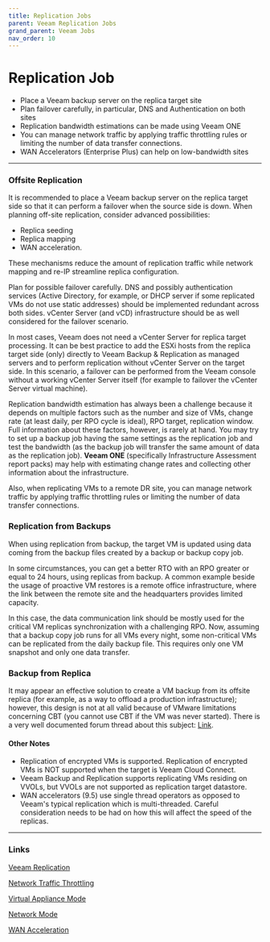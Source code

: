```yaml
---
title: Replication Jobs
parent: Veeam Replication Jobs
grand_parent: Veeam Jobs
nav_order: 10
---
```


# Replication Job

- Place a Veeam backup server on the replica target site
- Plan failover carefully, in particular, DNS and Authentication on both sites
- Replication bandwidth estimations can be made using Veeam ONE
- You can manage network traffic by applying traffic throttling rules or limiting the number of data transfer connections.
- WAN Accelerators (Enterprise Plus) can help on low-bandwidth sites

<hr>

### Offsite Replication

It is recommended to place a Veeam backup server on the replica target side so that it can perform a failover when the source side is down. When planning off-site replication, consider advanced possibilities:
- Replica seeding
- Replica mapping
- WAN acceleration.

These mechanisms reduce the amount of replication traffic while network mapping and re-IP streamline replica configuration.

Plan for possible failover carefully. DNS and possibly authentication services (Active Directory, for example, or DHCP server if some replicated VMs do not use static addresses) should be implemented redundant across both sides. vCenter Server (and vCD) infrastructure should be as well considered for the failover scenario.

In most cases, Veeam does not need a vCenter Server for replica target processing. It can be best practice to add the ESXi hosts from the replica target side (only) directly to Veeam Backup & Replication as managed servers and to perform replication without vCenter Server on the target side. In this scenario, a failover can be performed from the Veeam console without a working vCenter Server itself (for example to failover the vCenter Server virtual machine).

Replication bandwidth estimation has always been a challenge because it depends on multiple factors such as the number and size of VMs, change rate (at least daily, per RPO cycle is ideal), RPO target, replication window. Full information about these factors, however, is rarely at hand. You may try to set up a backup job having the same settings as the replication job and test the bandwidth (as the backup job will transfer the same amount of data as the replication job). **Veeam ONE** (specifically Infrastructure Assessment report packs) may help with estimating change rates and collecting other information about the infrastructure.

Also, when replicating VMs to a remote DR site, you can manage network traffic by applying traffic throttling rules or limiting the number of data transfer connections.


### Replication from Backups

When using replication from backup, the target VM is updated using data coming from the backup files created by a backup or backup copy job.

In some circumstances, you can get a better RTO with an RPO greater or equal to 24 hours, using replicas from backup. A common example beside the usage of proactive VM restores is a remote office infrastructure, where the link between the remote site and the headquarters provides limited capacity.

In this case, the data communication link should be mostly used for the critical VM replicas synchronization with a challenging RPO. Now, assuming that a backup copy job runs for all VMs every night, some non-critical VMs can be replicated from the daily backup file. This requires only one VM snapshot and only one data transfer.


### Backup from Replica

It may appear an effective solution to create a VM backup from its offsite replica (for example, as a way to offload a production infrastructure); however, this design is not at all valid because of VMware limitations concerning CBT (you cannot use CBT if the VM was never started). There is a very well documented forum thread about this subject: [Link](https://forums.veeam.com/vmware-vsphere-f24/backup-the-replicated-vms-t3703-90.html).

#### Other Notes

- Replication of encrypted VMs is supported. Replication of encrypted VMs is NOT supported when the target is Veeam Cloud Connect.
- Veeam Backup and Replication supports replicating VMs residing on VVOLs, but VVOLs are not supported as replication target datastore.
- WAN accelerators (9.5) use single thread operators as opposed to Veeam's typical replication which is multi-threaded. Careful consideration needs to be had on how this will affect the speed of the replicas.



<hr>

### Links

[Veeam Replication](https://helpcenter.veeam.com/docs/backup/vsphere/encrypted_vms_backup.html?ver=100)

[Network Traffic Throttling](https://helpcenter.veeam.com/docs/backup/vsphere/network_rules.html?ver=100)

[Virtual Appliance Mode](https://helpcenter.veeam.com/docs/backup/vsphere/virtual_appliance.html?ver=100)

[Network Mode](https://helpcenter.veeam.com/docs/backup/vsphere/network_mode.html?ver=100)

[WAN Acceleration](https://helpcenter.veeam.com/docs/backup/vsphere/wan_acceleration.html?ver=100)
